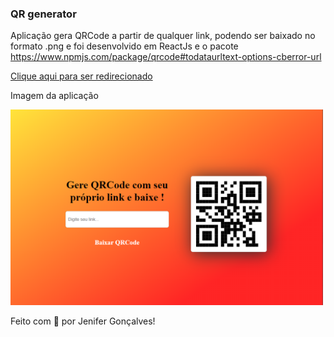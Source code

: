 ### QR generator

Aplicação gera QRCode a partir de qualquer link, podendo ser baixado no formato .png e foi desenvolvido em ReactJs e o pacote https://www.npmjs.com/package/qrcode#todataurltext-options-cberror-url


[Clique aqui para ser redirecionado](jenifergs.github.io/qr-generator/)

Imagem da aplicação 
<div>
	<img width='500' src="./src/generator-qr.png">
</div>


Feito com 💙 por Jenifer Gonçalves!
